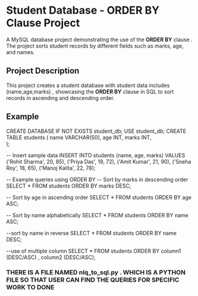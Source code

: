 # Student Database - ORDER BY Clause Project

A MySQL database project demonstrating the use of the **ORDER BY** clause . The project sorts student records by different fields such as marks, age, and names.

## Project Description

This project creates a student database with student data includes (name,age,marks) , showcasing the **ORDER BY** clause in SQL to sort records in ascending and descending order.

## Example
CREATE DATABASE IF NOT EXISTS student_db;
USE student_db;
CREATE TABLE students (
    name VARCHAR(50),
    age INT,
    marks INT,   
);

-- Insert sample data
INSERT INTO students (name, age, marks) VALUES
('Rohit Sharma', 20, 85),
('Priya Das', 19, 72),
('Amit Kumar', 21, 90),
('Sneha Roy', 18, 65),
('Manoj Kalita', 22, 78);

-- Example queries using ORDER BY
-- Sort by marks in descending order
SELECT * FROM students ORDER BY marks DESC;

-- Sort by age in ascending order
SELECT * FROM students ORDER BY age ASC;

-- Sort by name alphabetically
SELECT * FROM students ORDER BY name ASC;

--sort by name in reverse
SELECT * FROM students ORDER BY name DESC;

--use of multiple column 
SELECT * FROM students ORDER BY column1 (DESC/ASC) , column2 (DESC/ASC);


### THERE IS A FILE NAMED nlq_to_sql.py . WHICH IS A PYTHON FILE SO THAT USER CAN FIND THE QUERIES FOR SPECIFIC WORK TO DONE
